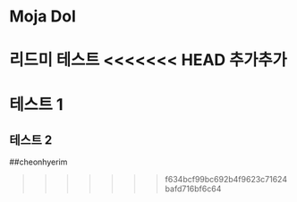 # Moja Dol
리드미 테스트
<<<<<<< HEAD
추가추가
=======

# 테스트 1

## 테스트 2

##cheonhyerim


>>>>>>> f634bcf99bc692b4f9623c71624bafd716bf6c64


